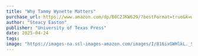 ```yaml
---
title: "Why Tammy Wynette Matters"
purchase_url: https://www.amazon.com/dp/B0C2JKW629/?bestFormat=true&k=why%20tammy%20wynette%20matters&ref_=nb_sb_ss_w_scx-ent-pd-bk-d_de_k0_1_9&crid=2Q9T86QI3TUIN&sprefix=why%20tammy
author: "Steacy Easton"
publisher: "University of Texas Press"
date: 2025-04-24
tags:
image: "https://images-na.ssl-images-amazon.com/images/I/816ixGWHlkL._SL75_.jpg"
---
```


